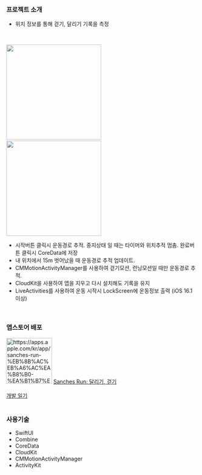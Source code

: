 ### 프로젝트 소개
* 위치 정보를 통해 걷기, 달리기 기록을 측정
<br/>

<kbd><img src = "https://user-images.githubusercontent.com/84059338/224916419-954422ce-72ba-4963-9abc-8ee66e4e412e.gif" width="250"></kbd> &nbsp;&nbsp;&nbsp;
<kbd><img src = "https://user-images.githubusercontent.com/84059338/226114034-3b3a74f3-d2e4-46e5-af23-0c3077ab12fc.gif" width="250"></kbd>

* 시작버튼 클릭시 운동경로 추적. 중지상태 일 때는 타이머와 위치추적 멈춤. 완료버튼 클릭시 CoreData에 저장
* 내 위치에서 15m 벗어났을 때 운동경로 추적 업데이트.
* CMMotionActivityManager를 사용하여 걷기모션, 런닝모션일 때만 운동경로 추적.
* CloudKit을 사용하여 앱을 지우고 다시 설치해도 기록을 유지
* LiveActivities를 사용하여 운동 시작시 LockScreen에 운동정보 출력 (iOS 16.1 이상)
<br/>




### 앱스토어 배포
<img src = "https://user-images.githubusercontent.com/84059338/224919226-2c484db2-f8d6-4caa-9c00-ebfcc3a02c90.png" alt="https://apps.apple.com/kr/app/sanches-run-%EB%8B%AC%EB%A6%AC%EA%B8%B0-%EA%B1%B7%EA%B8%B0/id6446199498" width="120">
<a href="https://apps.apple.com/kr/app/sanches-run-%EB%8B%AC%EB%A6%AC%EA%B8%B0-%EA%B1%B7%EA%B8%B0/id6446199498">Sanches Run: 달리기, 걷기</a>
<br/><br/>
<a href="https://awake-licorice-62e.notion.site/Sanches-Run-4c71644ae04a43cc9f9fb60340cdd28c">개발 일기</a>
<br/><br/>

### 사용기술
* SwiftUI
* Combine
* CoreData
* CloudKit
* CMMotionActivityManager
* ActivityKit
